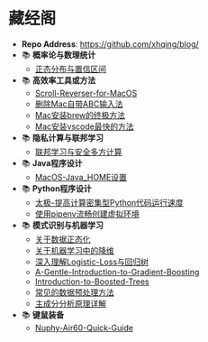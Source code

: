 # 藏经阁
 - **Repo Address**: https://github.com/xhqing/blog/
 - :books: **概率论与数理统计**
   - [正态分布与置信区间](post/概率论与数理统计/正态分布与置信区间.md)
 - :books: **高效率工具或方法**
   - [Scroll-Reverser-for-MacOS](post/高效率工具或方法/Scroll-Reverser-for-MacOS.md)
   - [删除Mac自带ABC输入法](post/高效率工具或方法/删除Mac自带ABC输入法.md)
   - [Mac安装brew的终极方法](post/高效率工具或方法/Mac安装brew的终极方法.md)
   - [Mac安装vscode最快的方法](post/高效率工具或方法/Mac安装vscode最快的方法.md)
 - :books: **隐私计算与联邦学习**
   - [联邦学习与安全多方计算](post/隐私计算与联邦学习/联邦学习与安全多方计算.md)
 - :books: **Java程序设计**
   - [MacOS-Java_HOME设置](post/Java程序设计/MacOS-Java_HOME设置.md)
 - :books: **Python程序设计**
   - [太极-提高计算密集型Python代码运行速度](post/Python程序设计/太极-提高计算密集型Python代码运行速度.md)
   - [使用pipenv流畅创建虚拟环境](post/Python程序设计/使用pipenv流畅创建虚拟环境.md)
 - :books: **模式识别与机器学习**
   - [关于数据正态化](post/模式识别与机器学习/关于数据正态化.md)
   - [关于机器学习中的降维](post/模式识别与机器学习/关于机器学习中的降维.md)
   - [深入理解Logistic-Loss与回归树](post/模式识别与机器学习/深入理解Logistic-Loss与回归树.md)
   - [A-Gentle-Introduction-to-Gradient-Boosting](post/模式识别与机器学习/A-Gentle-Introduction-to-Gradient-Boosting.md)
   - [Introduction-to-Boosted-Trees](post/模式识别与机器学习/Introduction-to-Boosted-Trees.md)
   - [常见的数据预处理方法](post/模式识别与机器学习/常见的数据预处理方法.md)
   - [主成分分析原理详解](post/模式识别与机器学习/主成分分析原理详解.md)
 - :books: **键鼠装备**
   - [Nuphy-Air60-Quick-Guide](post/键鼠装备/Nuphy-Air60-Quick-Guide.md)
